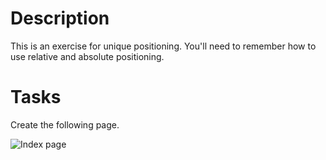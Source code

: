 # Description

This is an exercise for unique positioning. You'll need to remember how to use relative and absolute positioning.

# Tasks

Create the following page.

![Index page](https://github.com/noreading/dci-fbw5/raw/master/exercises/007-unique-positioning/images/index.png)